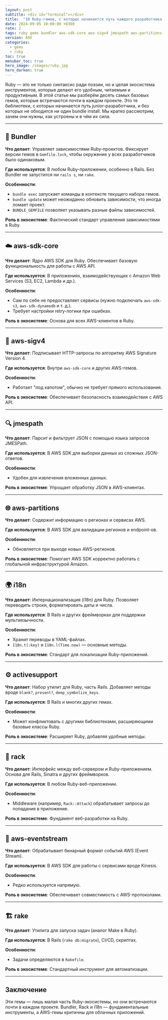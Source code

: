 ```yaml
---
layout: post
subtitle: <div id="terminal"></div>
title:  "10 Ruby-гемов, с которых начинается путь каждого разработчика. Часть I"
date: 2024-09-05 10:00:00 +0300
rate: 2
tags: ruby gems bundler aws-sdk-core aws-sigv4 jmespath aws-partitions i18n activesupport rack aws-eventstream rake
version: A9X
categories:
  - gems
  - ruby
toc: true
menubar_toc: true
hero_image: /images/ruby.jpg
hero_darken: true
---
```

Ruby — это не только синтаксис ради поэзии, но и целая экосистема инструментов, которые делают его удобным, читаемым и продуктивным. В этой статье мы разберём десять самых базовых гемов, которые встречаются почти в каждом проекте. Это те библиотеки, с которых начинается путь junior-разработчика, и без которых не обходится ни один bundle install. Мы кратко рассмотрим, зачем они нужны, как устроены и в чём их сила.

---  

## 🔧 **Bundler**  
**Что делает**: Управляет зависимостями Ruby-проектов. Фиксирует версии гемов в `Gemfile.lock`, чтобы окружение у всех разработчиков было одинаковым.  

**Где используется**: В любом Ruby-приложении, особенно в Rails. Без Bundler не запустится ни `rails s`, ни `rake`.  

**Особенности**:  
- `bundle exec` запускает команды в контексте текущего набора гемов.  
- `bundle update` может неожиданно обновить зависимости, что иногда ломает проект.  
- `BUNDLE_GEMFILE` позволяет указывать разные файлы зависимостей.  

**Роль в экосистеме**: Фактический стандарт управления зависимостями в Ruby.  

---  

## ☁️ **aws-sdk-core**  
**Что делает**: Ядро AWS SDK для Ruby. Обеспечивает базовую функциональность для работы с AWS API.  

**Где используется**: В приложениях, взаимодействующих с Amazon Web Services (S3, EC2, Lambda и др.).  

**Особенности**:  
- Сам по себе не предоставляет сервисы (нужно подключать `aws-sdk-s3`, `aws-sdk-dynamodb` и т. д.).  
- Требует настройки retry-логики при ошибках.  

**Роль в экосистеме**: Основа для всех AWS-клиентов в Ruby.  

---  

## 🔐 **aws-sigv4**  
**Что делает**: Подписывает HTTP-запросы по алгоритму AWS Signature Version 4.  

**Где используется**: Внутри `aws-sdk-core` и других AWS-гемов.  

**Особенности**:  
- Работает "под капотом", обычно не требует прямого использования.  

**Роль в экосистеме**: Обеспечивает безопасность взаимодействия с AWS API.  

---  

## 🔍 **jmespath**  
**Что делает**: Парсит и фильтрует JSON с помощью языка запросов JMESPath.  

**Где используется**: В AWS SDK для выборки данных из сложных JSON-ответов.  

**Особенности**:  
- Удобен для извлечения вложенных данных.  

**Роль в экосистеме**: Упрощает обработку JSON в AWS-клиентах.  

---  

## 🌐 **aws-partitions**  
**Что делает**: Содержит информацию о регионах и сервисах AWS.  

**Где используется**: В AWS SDK для валидации регионов и endpoint-ов.  

**Особенности**:  
- Обновляется при выходе новых AWS-регионов.  

**Роль в экосистеме**: Помогает AWS SDK корректно работать с глобальной инфраструктурой Amazon.  

---  

## 🌍 **i18n**  
**Что делает**: Интернационализация (i18n) для Ruby. Позволяет переводить строки, форматировать даты и числа.  

**Где используется**: В Rails и других фреймворках для поддержки мультиязычности.  

**Особенности**:  
- Хранит переводы в YAML-файлах.  
- `I18n.t(:key)` и `I18n.l(Time.now)` — основные методы.  

**Роль в экосистеме**: Стандарт для локализации Ruby-приложений.  

---  

## ⚙️ **activesupport**  
**Что делает**: Набор утилит для Ruby, часть Rails. Добавляет методы вроде `blank?`, `present?`, `deep_symbolize_keys`.  

**Где используется**: В Rails и многих других гемах.  

**Особенности**:  
- Может конфликтовать с другими библиотеками, расширяющими базовые классы Ruby.  

**Роль в экосистеме**: Расширяет Ruby, добавляя удобные методы.  

---  

## 🚪 **rack**  
**Что делает**: Интерфейс между веб-сервером и Ruby-приложением. Основа для Rails, Sinatra и других фреймворков.  

**Где используется**: В любом Ruby-веб-приложении.  

**Особенности**:  
- Middleware (например, `Rack::Attack`) обрабатывает запросы до попадания в приложение.  

**Роль в экосистеме**: Фундамент веб-разработки на Ruby.  

---  

## 📨 **aws-eventstream**  
**Что делает**: Обрабатывает бинарный формат событий AWS (Event Stream).  

**Где используется**: В AWS SDK для работы с сервисами вроде Kinesis.  

**Особенности**:  
- Редко используется напрямую.  

**Роль в экосистеме**: Обеспечивает совместимость с AWS-протоколами.  

---  

## 🏗️ **rake**  
**Что делает**: Утилита для запуска задач (аналог Make в Ruby).  

**Где используется**: В Rails (`rake db:migrate`), CI/CD, скриптах.  

**Особенности**:  
- Задачи определяются в `Rakefile`.  

**Роль в экосистеме**: Стандартный инструмент для автоматизации.  

---  

## Заключение  
Эти гемы — лишь малая часть Ruby-экосистемы, но они встречаются почти в каждом проекте. Bundler, Rack и i18n — фундаментальные инструменты, а AWS-гемы критичны для облачных приложений.  
